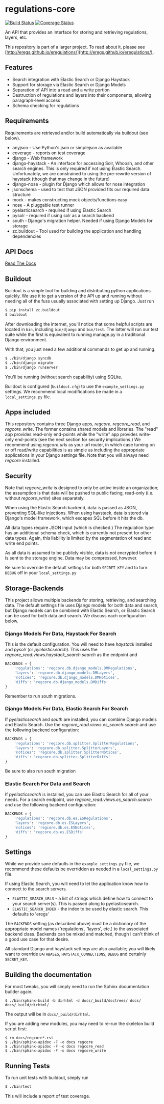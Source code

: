 regulations-core
================

[![Build Status](https://travis-ci.org/eregs/regulations-core.png)](https://travis-ci.org/eregs/regulations-core)
[![Coverage Status](https://coveralls.io/repos/eregs/regulations-core/badge.png)](https://coveralls.io/r/eregs/regulations-core)

An API that provides an interface for storing and retrieving regulations,
layers, etc.

This repository is part of a larger project. To read about it, please see 
[http://eregs.github.io/eregulations/](http://eregs.github.io/eregulations/).

## Features

* Search integration with Elastic Search or Django Haystack
* Support for storage via Elastic Search or Django Models
* Separation of API into a read and a write portion
* Destruction of regulations and layers into their components, allowing
  paragraph-level access
* Schema checking for regulations

## Requirements

Requirements are retrieved and/or build automatically via buildout (see
below).

* anyjson - Use Python's json or simplejson as available
* coverage - reports on test coverage
* django - Web framework
* django-haystack - An interface for accessing Solr, Whoosh, and other search
  engines. This is only required if not using Elastic Search. Unfortunately, 
  we are constrained to using the pre-rewrite version of haystack (though 
  that may change in the future)
* django-nose - plugin for Django which allows for nose integration
* jsonschema - used to test that JSON provided fits our required data
  structure
* mock - makes constructing mock objects/functions easy
* nose - A pluggable test runner
* pyelasticsearch - required if using Elastic Search
* pysolr - required if using solr as a search backend
* south - Django's migration helper. Needed if using Django Models for
  storage
* zc.buildout - Tool used for building the application and handling
  dependencies

## API Docs

[Read The Docs](http://regulations-core.readthedocs.org/en/latest/)

## Buildout

Buildout is a simple tool for building and distributing python applications
quickly. We use it to get a version of the API up and running without
needing all of the fuss usually associated with setting up Django. Just run

```bash
$ pip install zc.buildout
$ buildout
```

After downloading the internet, you'll notice that some helpful scripts are
located in ```bin```, including ```bin/django``` and ```bin/test```. The
latter will run our test suite while the first is equivalent to running
manage.py in a traditional Django environment.

With that, you just need a few additional commands to get up and running:
```bash
$ ./bin/django syncdb
$ ./bin/django migrate
$ ./bin/django runserver
```

You'll be running (without search capability) using SQLite.

Buildout is configured (```buildout.cfg```) to use the
```example_settings.py``` settings. We recommend local modifications be made
in a ```local_settings.py``` file.

## Apps included

This repository contains three Django apps, *regcore*, *regcore_read*, and
*regcore_write*. The former contains shared models and libraries. The "read"
app provides read-only end-points while the "write" app provides write-only
end-points (see the next section for security implications.) We recommend
using *regcore.urls* as your url router, in which case turning on or off
read/write capabilities is as simple as including the appropriate
applications in your Django settings file. Note that you will always need
*regcore* installed.


## Security

Note that *regcore_write* is designed to only be active inside an
organization; the assumption is that data will be pushed to public facing,
read-only (i.e. without *regcore_write*) sites separately.

When using the Elastic Search backend, data is passed as JSON, preventing
SQL-like injections. When using haystack, data is stored via Django's model
framework, which escapes SQL before it hits the db.

All data types require JSON input (which is checked.) The regulation type
has an additional schema check, which is currently not present for other
data types. Again, this liability is limited by the segmentation of read and
write end points.

As all data is assumed to be publicly visible, data is not encrypted before
it is sent to the storage engine. Data may be compressed, however.

Be sure to override the default settings for both ```SECRET_KEY``` and to
turn ```DEBUG``` off in your ```local_settings.py```

## Storage-Backends

This project allows multiple backends for storing, retrieving, and searching
data. The default settings file uses Django models for both data and search,
but Django models can be combined with Elastic Search, or Elastic Search can
be used for both data and search. We discuss each configuration below.

### Django Models For Data, Haystack For Search

This is the default configuration. You will need to have *haystack*
installed and *pysolr* (or *pyelasticsearch*). This uses the
*regcore_read.views.haystack_search.search* as the endpoint and

```python
BACKENDS = {
    'regulations': 'regcore.db.django_models.DMRegulations',
    'layers': 'regcore.db.django_models.DMLayers',
    'notices': 'regcore.db.django_models.DMNotices',
    'diffs': 'regcore.db.django_models.DMDiffs'
}
```

Remember to run south migrations.

### Django Models For Data, Elastic Search For Search

If *pyelasticsearch* and *south* are installed, you can combine Django
models and Elastic Search. Use the *regcore_read.views.es_search.search* and
use the following backend configuration:

```python
BACKENDS = {
    'regulations': 'regcore.db.splitter.SplitterRegulations',
    'layers': 'regcore.db.splitter.SplitterLayers',
    'notices': 'regcore.db.splitter.SplitterNotices',
    'diffs': 'regcore.db.splitter.SplitterDiffs'
}
```

Be sure to also run south migration

### Elastic Search For Data and Search

If *pyelasticsearch* is installed, you can use Elastic Search for all of
your needs. For a search endpoint, use *regcore_read.views.es_search.search* 
and use the following backend configuration:

```python
BACKENDS = {
    'regulations': 'regcore.db.es.ESRegulations',
    'layers': 'regcore.db.es.ESLayers',
    'notices': 'regcore.db.es.ESNotices',
    'diffs': 'regcore.db.es.ESDiffs'
}
```


## Settings

While we provide sane defaults in the ```example_settings.py``` file, we
recommend these defaults be overridden as needed in a
```local_settings.py``` file.

If using Elastic Search, you will need to let the application know how to
connect to the search servers.

* ```ELASTIC_SEARCH_URLS``` - a list of strings which define how to connect
  to your search server(s). This is passed along to pyelasticsearch.
* ```ELASTIC_SEARCH_INDEX``` - the index to be used by elastic search. This
  defaults to 'eregs'

The ```BACKENDS``` setting (as described above) must be a dictionary of the
appropriate model names ('regulations', 'layers', etc.) to the associated
backend class. Backends can be mixed and matched, though I can't think of a
good use case for that desire.

All standard Django and haystack settings are also available; you will
likely want to override ```DATABASES```, ```HAYSTACK_CONNECTIONS```,
```DEBUG``` and certainly ```SECRET_KEY```.

## Building the documentation

For most tweaks, you will simply need to run the Sphinx documentation
builder again.

```
$ ./bin/sphinx-build -b dirhtml -d docs/_build/doctrees/ docs/ docs/_build/dirhtml/
```

The output will be in ```docs/_build/dirhtml```.

If you are adding new modules, you may need to re-run the skeleton build
script first:

```
$ rm docs/regcore*.rst
$ ./bin/sphinx-apidoc -F -o docs regcore
$ ./bin/sphinx-apidoc -F -o docs regcore_read
$ ./bin/sphinx-apidoc -F -o docs regcore_write
```

##  Running Tests

To run unit tests with buildout, simply run 

```bash
$ ./bin/test
```

This will include a report of test coverage.
